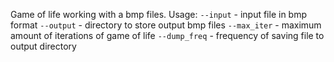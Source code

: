 Game of life working with a bmp files.
Usage:
  <code>--input</code> - input file in bmp format
  <code>--output</code> - directory to store output bmp files
  <code>--max_iter</code> - maximum amount of iterations of game of life
  <code>--dump_freq</code> - frequency of saving file to output directory
